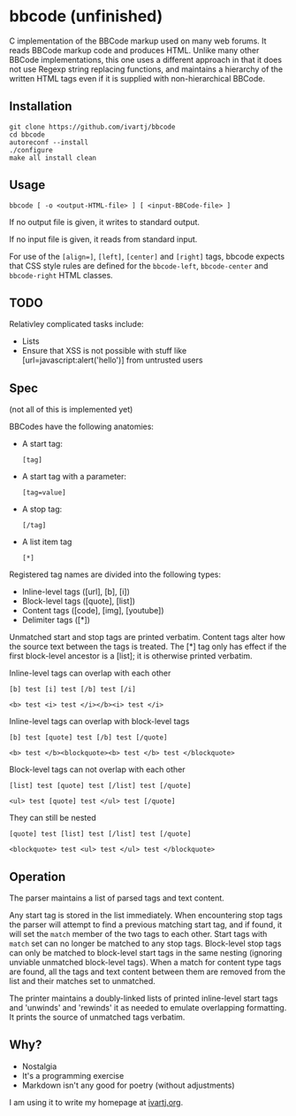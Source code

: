 bbcode (unfinished)
======

C implementation of the BBCode markup used on many web forums. It
reads BBCode markup code and produces HTML. Unlike many other BBCode
implementations, this one uses a different approach in that it does
not use Regexp string replacing functions, and maintains a hierarchy
of the written HTML tags even if it is supplied with non-hierarchical
BBCode.


Installation
------------

    git clone https://github.com/ivartj/bbcode
    cd bbcode
    autoreconf --install
    ./configure
    make all install clean


Usage
-----

    bbcode [ -o <output-HTML-file> ] [ <input-BBCode-file> ]

If no output file is given, it writes to standard output.

If no input file is given, it reads from standard input.

For use of the `[align=]`, `[left]`, `[center]` and `[right]` tags,
bbcode expects that CSS style rules are defined for the `bbcode-left`,
`bbcode-center` and `bbcode-right` HTML classes.

TODO
----

Relativley complicated tasks include:

 * Lists
 * Ensure that XSS is not possible with stuff like
   [url=javascript:alert('hello')] from untrusted users


Spec
----

(not all of this is implemented yet)

BBCodes have the following anatomies:

 * A start tag:

       [tag]

 * A start tag with a parameter:

       [tag=value]

 * A stop tag:

       [/tag]

 * A list item tag

       [*]

Registered tag names are divided into the following types:

 * Inline-level tags ([url], [b], [i])
 * Block-level tags ([quote], [list])
 * Content tags ([code], [img], [youtube])
 * Delimiter tags ([*])

Unmatched start and stop tags are printed verbatim. Content tags
alter how the source text between the tags is treated. The [*] tag
only has effect if the first block-level ancestor is a [list]; it is
otherwise printed verbatim.

Inline-level tags can overlap with each other

    [b] test [i] test [/b] test [/i]

    <b> test <i> test </i></b><i> test </i>

Inline-level tags can overlap with block-level tags

    [b] test [quote] test [/b] test [/quote]

    <b> test </b><blockquote><b> test </b> test </blockquote>

Block-level tags can not overlap with each other

    [list] test [quote] test [/list] test [/quote]

    <ul> test [quote] test </ul> test [/quote]

They can still be nested

    [quote] test [list] test [/list] test [/quote]

    <blockquote> test <ul> test </ul> test </blockquote>


Operation
---------

The parser maintains a list of parsed tags and text content.

Any start tag is stored in the list immediately. When encountering
stop tags the parser will attempt to find a previous matching start
tag, and if found, it will set the `match` member of the two tags to
each other. Start tags with `match` set can no longer be matched to
any stop tags. Block-level stop tags can only be matched to
block-level start tags in the same nesting (ignoring unviable
unmatched block-level tags). When a match for content type tags are
found, all the tags and text content between them are removed from the
list and their matches set to unmatched.

The printer maintains a doubly-linked lists of printed inline-level
start tags and 'unwinds' and 'rewinds' it as needed to emulate
overlapping formatting. It prints the source of unmatched tags
verbatim.


Why?
----

 * Nostalgia
 * It's a programming exercise
 * Markdown isn't any good for poetry (without adjustments)

I am using it to write my homepage at [ivartj.org](http://ivartj.org/).
